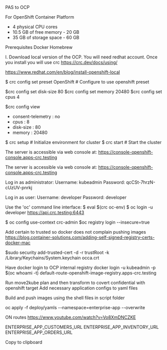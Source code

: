 
PAS to OCP

For OpenShift Container Platform
* 4 physical CPU cores
* 10.5 GB of free memory - 20 GB
* 35 GB of storage space - 60 GB

Prerequisites
Docker
Homebrew

I. Download local version of the OCP.  You will need redhat account.
Once you install you will use crc https://crc.dev/docs/using/

https://www.redhat.com/en/blog/install-openshift-local

$ crc config set preset OpenShift # Configure to use openshift preset

$crc config set disk-size 80 
$crc config set memory 20480 
$crc config set cpus 4   

$crc config view

- consent-telemetry          : no
- cpus                                 : 8
- disk-size                          : 80
- memory                            : 20480

$ crc setup # Initialize environment for cluster
$ crc start # Start the cluster


The server is accessible via web console at:
  https://console-openshift-console.apps-crc.testing

The server is accessible via web console at:
  https://console-openshift-console.apps-crc.testing

Log in as administrator:
  Username: kubeadmin
  Password: qcCSt-7hrzN-cUzUV-pnrkj

Log in as user:
  Username: developer
  Password: developer

Use the 'oc' command line interface:
  $ eval $(crc oc-env)
  $ oc login -u developer https://api.crc.testing:6443


$ oc config use-context crc-admin
$oc registry login --insecure=true


Add certain to trusted so docker does not complain pushing images
https://blog.container-solutions.com/adding-self-signed-registry-certs-docker-mac

$sudo security add-trusted-cert -d -r trustRoot -k /Library/Keychains/System.keychain occa.crt

Have docker login to OCP internal registry
docker login -u kubeadmin -p $(oc whoami -t) default-route-openshift-image-registry.apps-crc.testing

Run move2kube plan and then transform to covert confidential with openshift target
Add necessary application configs to yaml files

Build and push images using the shell files in script folder

oc apply -f deploy/yamls --namespace=enterprise-app --overwrite


ON routes
https://www.youtube.com/watch?v=Vo8XmDNCZKE


ENTERPRISE_APP_CUSTOMERS_URL
ENTERPRISE_APP_INVENTORY_URL
ENTERPRISE_APP_ORDERS_URL




Copy to clipboard
